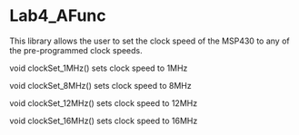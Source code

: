 Lab4_AFunc
==========

This library allows the user to set the clock speed of the MSP430 to any of the pre-programmed clock speeds.

void clockSet_1MHz() sets clock speed to 1MHz

void clockSet_8MHz() sets clock speed to 8MHz

void clockSet_12MHz() sets clock speed to 12MHz

void clockSet_16MHz() sets clock speed to 16MHz
